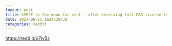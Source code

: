 ```yaml
--- 
layout: post 
title: $SPCE to the moon for real - after receiving full FAA license to fly customers into $SPCE 
date: 2021-06-25 1624620739 
categories: reddit 
--- 
```

https://redd.it/o7lv5s
